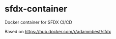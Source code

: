 # sfdx-container

Docker container for SFDX CI/CD

Based on <https://hub.docker.com/r/adammbest/sfdx>
